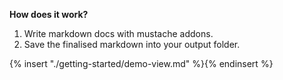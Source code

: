 
**How does it work?**

1. Write markdown docs with mustache addons.
2. Save the finalised markdown into your output folder.

{% insert "./getting-started/demo-view.md" %}{% endinsert %}

